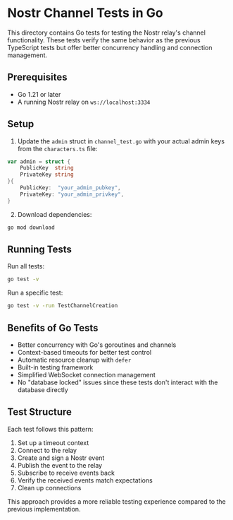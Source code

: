 # Nostr Channel Tests in Go

This directory contains Go tests for testing the Nostr relay's channel functionality. These tests verify the same behavior as the previous TypeScript tests but offer better concurrency handling and connection management.

## Prerequisites

- Go 1.21 or later
- A running Nostr relay on `ws://localhost:3334`

## Setup

1. Update the `admin` struct in `channel_test.go` with your actual admin keys from the `characters.ts` file:

```go
var admin = struct {
	PublicKey  string
	PrivateKey string
}{
	PublicKey:  "your_admin_pubkey",
	PrivateKey: "your_admin_privkey",
}
```

2. Download dependencies:

```bash
go mod download
```

## Running Tests

Run all tests:

```bash
go test -v
```

Run a specific test:

```bash
go test -v -run TestChannelCreation
```

## Benefits of Go Tests

- Better concurrency with Go's goroutines and channels
- Context-based timeouts for better test control
- Automatic resource cleanup with `defer`
- Built-in testing framework
- Simplified WebSocket connection management
- No "database locked" issues since these tests don't interact with the database directly

## Test Structure

Each test follows this pattern:

1. Set up a timeout context
2. Connect to the relay
3. Create and sign a Nostr event
4. Publish the event to the relay
5. Subscribe to receive events back
6. Verify the received events match expectations
7. Clean up connections

This approach provides a more reliable testing experience compared to the previous implementation. 